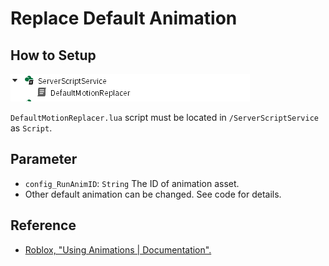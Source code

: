 # Replace Default Animation

## How to Setup
![](./.github/location.png)  

`DefaultMotionReplacer.lua` script must be located in `/ServerScriptService` as `Script`.

## Parameter
* `config_RunAnimID`: `String` The ID of animation asset.
* Other default animation can be changed. See code for details.

## Reference
* [Roblox, "Using Animations | Documentation".](https://create.roblox.com/docs/en-us/animation/using)
